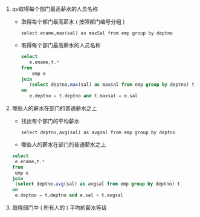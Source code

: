 1. qv取得每个部门最高薪水的人员名称

   - 取得每个部门最高薪水 ( 按照部门编号分组 )

     `select ename,max(sal) as maxSal from emp group by deptno`

   - 取得每个部门最高薪水的人员名称

     ~~~sql
     select 
     	e.ename,t.* 
     from 
         emp e 
     join 
     	(select deptno,max(sal) as maxsal from emp group by deptno) t 
     on 
     	e.deptno = t.deptno and t.maxsal = e.sal 
     ~~~

2. 哪些人的薪水在部门的普通薪水之上

   - 找出每个部门的平均薪水

     `select deptno,avg(sal) as avgsal from emp group by deptno`

   - 哪些人的薪水在部门的普通薪水之上

   ~~~sql
   select
   	e.ename,t.*
   from 
   	emp e
   join 
   	(select deptno,avg(sal) as avgsal from emp group by deptno) t
   on 
   	e.deptno = t.deptno and e.sal > t.avgsal
   ~~~

3. 取得部门中 ( 所有人的 ) 平均的薪水等级

   

